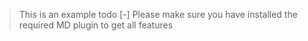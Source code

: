 > This is an example todo
>    [-] Please make sure you have installed the required MD plugin to get all features

